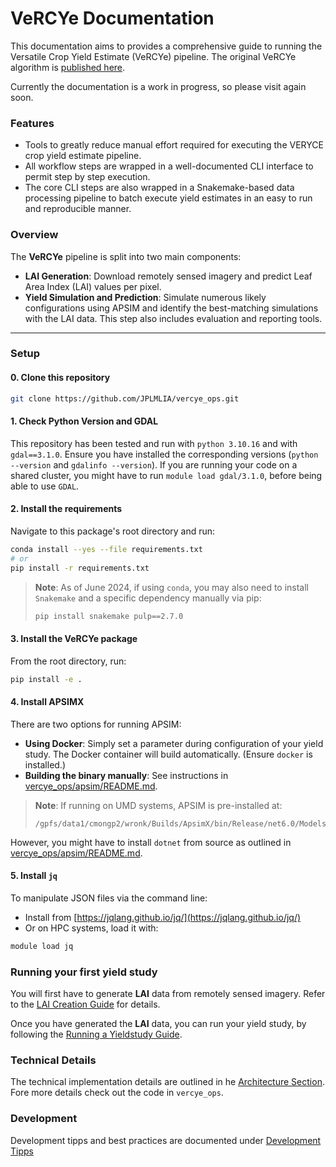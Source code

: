 # VeRCYe Documentation

This documentation aims to provides a comprehensive guide to running the Versatile Crop Yield Estimate (VeRCYe) pipeline. The original VeRCYe algorithm is [published here](https://doi.org/10.1007/s13593-024-00974-4).

Currently the documentation is a work in progress, so please visit again soon.

### Features
* Tools to greatly reduce manual effort required for executing the VERYCE crop yield estimate pipeline.
* All workflow steps are wrapped in a well-documented CLI interface to permit step by step execution.
* The core CLI steps are also wrapped in a Snakemake-based data processing pipeline to batch execute yield estimates in an easy to run and reproducible manner.


### Overview

The **VeRCYe** pipeline is split into two main components:

- **LAI Generation**: Download remotely sensed imagery and predict Leaf Area Index (LAI) values per pixel.
- **Yield Simulation and Prediction**: Simulate numerous likely configurations using APSIM and identify the best-matching simulations with the LAI data. This step also includes evaluation and reporting tools.

---

### Setup

#### 0. Clone this repository

```bash
git clone https://github.com/JPLMLIA/vercye_ops.git
```

#### 1. Check Python Version and GDAL

This repository has been tested and run with `python 3.10.16` and with `gdal==3.1.0`. Ensure you have installed the corresponding versions (`python --version` and `gdalinfo --version`).
If you are running your code on a shared cluster, you might have to run `module load gdal/3.1.0`, before being able to use `GDAL`.

#### 2. Install the requirements

Navigate to this package's root directory and run:

```bash
conda install --yes --file requirements.txt
# or
pip install -r requirements.txt
```

> **Note**: As of June 2024, if using `conda`, you may also need to install `Snakemake` and a specific dependency manually via pip:
>
> ```bash
> pip install snakemake pulp==2.7.0
> ```

#### 3. Install the VeRCYe package

From the root directory, run:

```bash
pip install -e .
```

#### 4. Install APSIMX

There are two options for running APSIM:

- **Using Docker**: Simply set a parameter during configuration of your yield study. The Docker container will build automatically. (Ensure `docker` is installed.)
- **Building the binary manually**: See instructions in [vercye_ops/apsim/README.md](vercye_ops/apsim/README.md).

> **Note**: If running on UMD systems, APSIM is pre-installed at:
>
> ```
> /gpfs/data1/cmongp2/wronk/Builds/ApsimX/bin/Release/net6.0/Models
> ```
However, you might have to install `dotnet` from source as outlined in [vercye_ops/apsim/README.md](vercye_ops/apsim/README.md). 

#### 5. Install `jq`

To manipulate JSON files via the command line:

- Install from [https://jqlang.github.io/jq/](https://jqlang.github.io/jq/)
- Or on HPC systems, load it with:

```bash
module load jq
```


### Running your first yield study
You will first have to generate **LAI** data from remotely sensed imagery. Refer to the [LAI Creation Guide](LAI/running.md) for details.

Once you have generated the **LAI** data, you can run your yield study, by following the [Running a Yieldstudy Guide](Vercye/running.md).


### Technical Details
The technical implementation details are outlined in he [Architecture Section](Vercye/architecture.md). Fore more details check out the code in `vercye_ops`.


### Development
Development tipps and best practices are documented under [Development Tipps](devtipps.md)